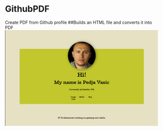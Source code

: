 # GithubPDF
Create PDF from Github profile
##Builds an HTML file and converts it into PDF
![Example1](https://raw.githubusercontent.com/pedjaaaaa/GithubPDF/master/Pictures/Screen%20Shot%202019-11-16%20at%206.38.27%20PM.png)